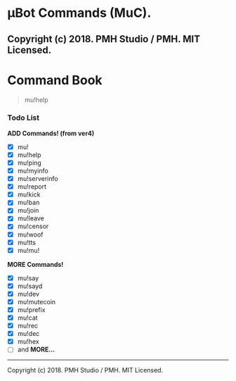 μBot Commands (MuC).
=======================
Copyright (c) 2018. PMH Studio / PMH. MIT Licensed.
-------------------------------------------------------

# Command Book
> mu!help

### Todo List
**ADD Commands! (from ver4)**
- [x] mu!
- [x] mu!help
- [x] mu!ping
- [x] mu!myinfo
- [x] mu!serverinfo
- [x] mu!report
- [x] mu!kick
- [x] mu!ban
- [x] mu!join
- [x] mu!leave
- [x] mu!censor
- [x] mu!woof
- [x] mu!tts
- [x] mu!mu!

**MORE Commands!**
- [x] mu!say
- [x] mu!sayd
- [x] mu!dev
- [x] mu!mutecoin
- [x] mu!prefix
- [x] mu!cat
- [x] mu!rec
- [x] mu!dec
- [x] mu!hex
- [ ] and **MORE...**

-------------------------------------------------------
Copyright (c) 2018. PMH Studio / PMH. MIT Licensed.
